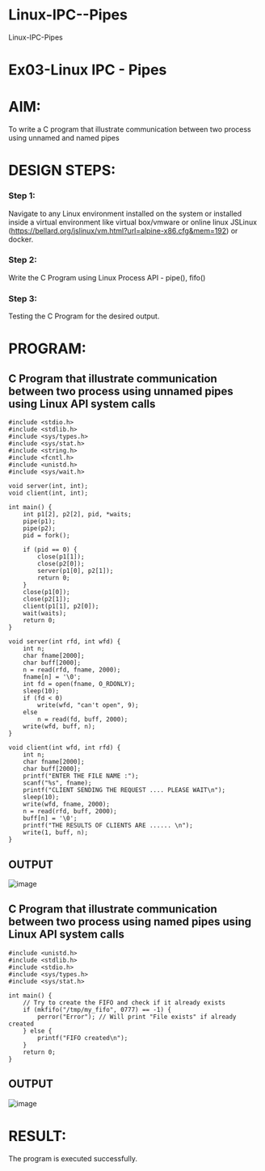 # Linux-IPC--Pipes
Linux-IPC-Pipes


# Ex03-Linux IPC - Pipes

# AIM:
To write a C program that illustrate communication between two process using unnamed and named pipes

# DESIGN STEPS:

### Step 1:

Navigate to any Linux environment installed on the system or installed inside a virtual environment like virtual box/vmware or online linux JSLinux (https://bellard.org/jslinux/vm.html?url=alpine-x86.cfg&mem=192) or docker.

### Step 2:

Write the C Program using Linux Process API - pipe(), fifo()

### Step 3:

Testing the C Program for the desired output. 

# PROGRAM:

## C Program that illustrate communication between two process using unnamed pipes using Linux API system calls
```
#include <stdio.h>
#include <stdlib.h>
#include <sys/types.h> 
#include <sys/stat.h> 
#include <string.h> 
#include <fcntl.h> 
#include <unistd.h>
#include <sys/wait.h>

void server(int, int); 
void client(int, int); 

int main() { 
    int p1[2], p2[2], pid, *waits; 
    pipe(p1); 
    pipe(p2); 
    pid = fork(); 

    if (pid == 0) { 
        close(p1[1]); 
        close(p2[0]); 
        server(p1[0], p2[1]); 
        return 0;
    } 
    close(p1[0]); 
    close(p2[1]); 
    client(p1[1], p2[0]); 
    wait(waits); 
    return 0; 
} 

void server(int rfd, int wfd) { 
    int n; 
    char fname[2000]; 
    char buff[2000];
    n = read(rfd, fname, 2000);
    fname[n] = '\0';
    int fd = open(fname, O_RDONLY);
    sleep(10); 
    if (fd < 0) 
        write(wfd, "can't open", 9); 
    else 
        n = read(fd, buff, 2000); 
    write(wfd, buff, n); 
}

void client(int wfd, int rfd) {
    int n; 
    char fname[2000];
    char buff[2000];
    printf("ENTER THE FILE NAME :");
    scanf("%s", fname);
    printf("CLIENT SENDING THE REQUEST .... PLEASE WAIT\n");
    sleep(10);
    write(wfd, fname, 2000);
    n = read(rfd, buff, 2000);
    buff[n] = '\0';
    printf("THE RESULTS OF CLIENTS ARE ...... \n"); 
    write(1, buff, n);
}

```
## OUTPUT
![image](https://github.com/user-attachments/assets/d624ced7-5098-410b-be16-e6d68f0dd75b)

## C Program that illustrate communication between two process using named pipes using Linux API system calls
```
#include <unistd.h>
#include <stdlib.h>
#include <stdio.h>
#include <sys/types.h>
#include <sys/stat.h>

int main() {
    // Try to create the FIFO and check if it already exists
    if (mkfifo("/tmp/my_fifo", 0777) == -1) {
        perror("Error"); // Will print "File exists" if already created
    } else {
        printf("FIFO created\n");
    }
    return 0;
}

```


## OUTPUT
![image](https://github.com/user-attachments/assets/58246ca4-f93f-4aa5-af50-077393447f01)



# RESULT:
The program is executed successfully.
